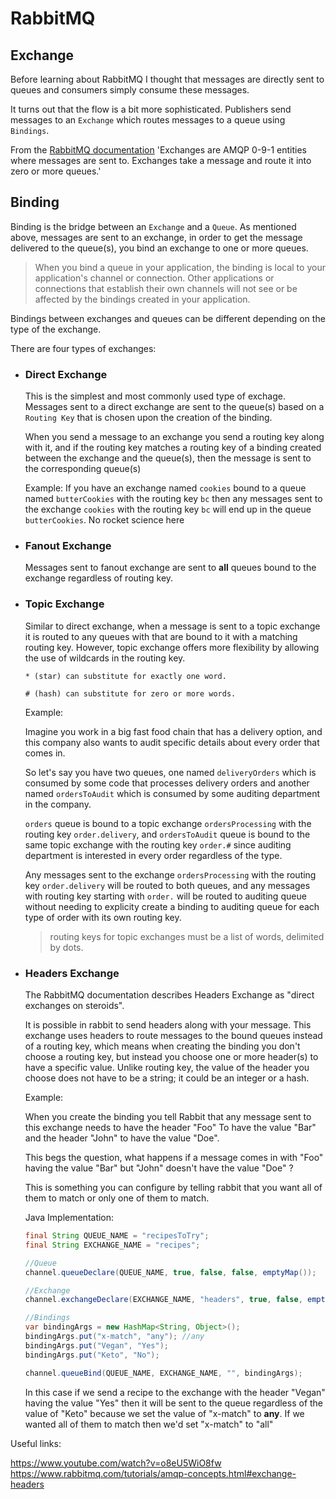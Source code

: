 # RabbitMQ

## Exchange

Before learning about RabbitMQ I thought that messages are directly sent to queues and consumers simply consume these messages.

It turns out that the flow is a bit more sophisticated. Publishers send messages to an `Exchange` which routes messages to a queue using `Bindings`.

From the [RabbitMQ documentation](https://www.rabbitmq.com/tutorials/amqp-concepts.html#exchanges) 'Exchanges are AMQP 0-9-1 entities where messages are sent to. Exchanges take a message and route it into zero or more queues.'

## Binding

Binding is the bridge between an `Exchange` and a `Queue`.
As mentioned above, messages are sent to an exchange, in order to get the message delivered to the queue(s), you bind an exchange to one or more queues.

> When you bind a queue in your application, the binding is local to your application's channel or connection. Other applications or connections that establish their own channels will not see or be affected by the bindings created in your application.

Bindings between exchanges and queues can be different depending on the type of the exchange.

There are four types of exchanges:

- ### Direct Exchange

  This is the simplest and most commonly used type of exchage. Messages sent to a direct exchange are sent to the queue(s) based on a `Routing Key` that is chosen upon the creation of the binding.
  
  When you send a message to an exchange you send a routing key along with it, and if the routing key matches a routing key of a binding created between the exchange and the queue(s), then the message is sent to the corresponding queue(s)

  Example: If you have an exchange named `cookies` bound to a queue named `butterCookies` with the routing key `bc` then any messages sent to the exchange `cookies` with the routing key `bc` will end up in the queue `butterCookies`. No rocket science here

- ### Fanout Exchange  
  
  Messages sent to fanout exchange are sent to **all** queues bound to the exchange regardless of routing key.

- ### Topic Exchange

  Similar to direct exchange, when a message is sent to a topic exchange it is routed to any queues with that are bound to it with a matching routing key. However, topic exchange offers more flexibility by allowing the use of wildcards in the routing key.

  `* (star) can substitute for exactly one word.`

  `# (hash) can substitute for zero or more words.`
  
  Example:

  Imagine you work in a big fast food chain that has a delivery option, and this company also wants to audit specific details about every order that comes in.

  So let's say you have two queues, one named `deliveryOrders` which is consumed by some code that processes delivery orders and another named `ordersToAudit` which is consumed by some auditing department in the company.

  `orders` queue is bound to a topic exchange `ordersProcessing` with the routing key `order.delivery`, and `ordersToAudit` queue is bound to the same topic exchange with the routing key `order.#` since auditing department is interested in every order regardless of the type.

  Any messages sent to the exchange `ordersProcessing` with the routing key `order.delivery` will be routed to both queues, and any messages with routing key starting with `order.` will be routed to auditing queue without needing to explicity create a binding to auditing queue for each type of order with its own routing key.

  > routing keys for topic exchanges must be a list of words, delimited by dots.

- ### Headers  Exchange

  The RabbitMQ documentation describes Headers Exchange as "direct exchanges on steroids".

  It is possible in rabbit to send headers along with your message.
  This exchange uses headers to route messages to the bound queues instead of a routing key, which means when creating the binding you don't choose a routing key, but instead you choose one or more header(s) to have a specific value.
  Unlike routing key, the value of the header you choose does not have to be a string; it could be an integer or a hash.

  Example:
  
  When you create the binding you tell Rabbit that any message sent to this exchange needs to have the header "Foo" To have the value "Bar" and the header "John" to have the value "Doe".
  
  This begs the question, what happens if a message comes in with "Foo" having the value "Bar" but "John" doesn't have the value "Doe" ?

  This is something you can configure by telling rabbit that you want all of them to match or only one of them to match.

  Java Implementation:

  ```java
  final String QUEUE_NAME = "recipesToTry";
  final String EXCHANGE_NAME = "recipes";

  //Queue
  channel.queueDeclare(QUEUE_NAME, true, false, false, emptyMap());

  //Exchange
  channel.exchangeDeclare(EXCHANGE_NAME, "headers", true, false, emptyMap());

  //Bindings
  var bindingArgs = new HashMap<String, Object>();
  bindingArgs.put("x-match", "any"); //any
  bindingArgs.put("Vegan", "Yes");
  bindingArgs.put("Keto", "No");

  channel.queueBind(QUEUE_NAME, EXCHANGE_NAME, "", bindingArgs);
  ```

  In this case if we send a recipe to the exchange with the header "Vegan" having the value "Yes" then it will be sent to the queue regardless of the value of "Keto" because we set the value of "x-match" to **any**.
  If we wanted all of them to match then we'd set "x-match" to "all"

Useful links:

<https://www.youtube.com/watch?v=o8eU5WiO8fw>
<https://www.rabbitmq.com/tutorials/amqp-concepts.html#exchange-headers>